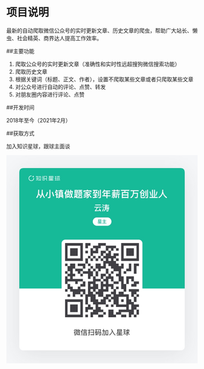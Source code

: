 # 项目说明

最新的自动爬取微信公众号的实时更新文章、历史文章的爬虫，帮助广大站长、懒虫、社会精英、商界达人提高工作效率。

##主要功能

1. 爬取公众号的实时更新文章（准确性和实时性远超搜狗微信搜索功能）
2. 爬取历史文章
3. 根据关键词（标题、正文、作者），设置不爬取某些文章或者只爬取某些文章
4. 对公众号进行自动的评论、点赞、转发
55. 对朋友圈内容进行评论、点赞

##开发时间

2018年至今（2021年2月）

##获取方式

加入知识星球，跟球主面谈

![zsxq](zsxq.jpg)
